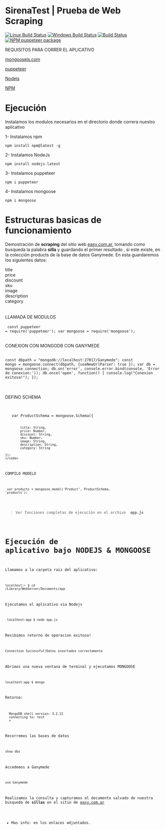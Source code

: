 # SirenaTest | Prueba de Web Scraping

<!-- [START badges] -->
[![Linux Build Status](https://img.shields.io/travis/com/GoogleChrome/puppeteer/master.svg)](https://travis-ci.com/GoogleChrome/puppeteer) [![Windows Build Status](https://img.shields.io/appveyor/ci/aslushnikov/puppeteer/master.svg?logo=appveyor)](https://ci.appveyor.com/project/aslushnikov/puppeteer/branch/master) [![Build Status](https://api.cirrus-ci.com/github/GoogleChrome/puppeteer.svg)](https://cirrus-ci.com/github/GoogleChrome/puppeteer) [![NPM puppeteer package](https://img.shields.io/npm/v/puppeteer.svg)](https://npmjs.org/package/puppeteer)
<!-- [END badges] -->



REQUISITOS PARA CORRER EL APLICATIVO


[mongoosejs.com](http://mongoosejs.com/)

[puppeteer](https://github.com/GoogleChrome/puppeteer)

[Nodejs](https://nodejs.org/es/)

[NPM](https://docs.npmjs.com/cli/install)


# Ejecución

Instalamos los modulos necesarios en el directorio donde correra nuestro aplicativo

1- Instalamos npm 

<code>npm install npm@latest -g</code>

2- Instalamos NodeJs 

<code>npm install nodejs-latest</code>

3- Instalamos puppeteer 

<code>npm i puppeteer</code>

4- Instalamos mongoose

<code>npm i mongoose</code>

# Estructuras basicas de funcionamiento

Demostración de <b>scraping</b> del sitio web [easy.com.ar](https://www.easy.com.ar), tomando como busqueda la palabra <b>silla</b> y guardando el primer resultado , si este existe, en la colección products de la base de datos Ganymede.
En esta guardaremos los siguientes datos:

title<br>
price<br>
discount<br>
sku<br>
image<br>
description<br>
category<br>
<br><br>
LLAMADA DE MODULOS
<br><br>
<code>
const puppeteer = require('puppeteer');
var mongoose = require('mongoose');
</code>


<br>
CONEXION CON MONGODB CON GANYMEDE
<br><br>

<code>const dbpath = "mongodb://localhost:27017/Ganymede";
const mongo = mongoose.connect(dbpath, {useNewUrlParser: true });
var db = mongoose.connection;
db.on('error', console.error.bind(console, 'Error de conexion:'));
db.once('open', function() {
console.log("Conexion exitosa!");
});</code>


<br><br>
DEFINO SCHEMA
<br><br>
   
   
<code>
   var ProductSchema = mongoose.Schema({


            title: String,
            price: Number,
            discount: String,
            sku: Number,
            image: String,
            description: String,
            category: String

    });
	</code>



COMPILO MODELO

   
 
 
 <code>  var products = mongoose.model('Product', ProductSchema, 'products'); </code>
 
 
 <blockquote>Ver funciones completas de ejecución en el archivo <b> app.js </b></blockquote>
 
 
 # Ejecución de aplicativo bajo NODEJS & MONGOOSE
 
 Llamamos a la carpeta raiz del aplicativo:
 
 <code>localhost:~ <user>$ cd /Library/WebServer/Documents/app</code>
 
 Ejecutamos el aplicativo via Nodejs
 
 <code> localhost:app <user>$ node app.js </code>
 
 Resibimos retorno de operacion exitosa!
 
 <code>Connection Successful!Datos insertados correctamente</code>
 
 Abrimos una nueva ventana de terminal y ejecutamos MONGOOSE
 
 <code>localhost:app <user>$ mongo</code>
  
  Retorno:
  
  <code>
  MongoDB shell version: 3.2.21
  connecting to: test
  > 
 </code>
 
 Recorremos las bases de datos
 
 <code>show dbs</code>
 
 Accedemos a Ganymede
 
 <code>use Ganymede</code>
 
 Realizamos la consulta y capturamos el documento salvado de nuestra busqueda de <b>sillas</b> en el sitio de [easy.com.ar](https://www.easy.com.ar)
 
 * Mas info: en los enlaces adjuntados.
 
 
 
